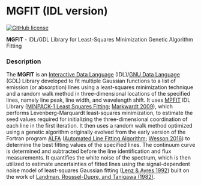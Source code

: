 # MGFIT (IDL version)
[![GitHub license](https://img.shields.io/aur/license/yaourt.svg)](https://github.com/mgfit/mgfit-idl/blob/master/LICENSE)

**MGFIT** - IDL/GDL Library for Least-Squares Minimization Genetic Algorithm Fitting

### Description
The **MGFIT** is an [Interactive Data Language](http://www.harrisgeospatial.com/ProductsandSolutions/GeospatialProducts/IDL.aspx) (IDL)/[GNU Data Language](http://gnudatalanguage.sourceforge.net/) (GDL) Library developed to fit multiple Gaussian functions to a list of emission (or absorption) lines using a least-squares minimization technique and a random walk method in three-dimensional locations of the specified lines, namely line peak, line width, and wavelength shift. It uses [MPFIT](http://cow.physics.wisc.edu/~craigm/idl/cmpfit.html) IDL Library ([MINPACK-1 Least Squares Fitting](http://adsabs.harvard.edu/abs/2012ascl.soft08019M); [Markwardt 2009](http://adsabs.harvard.edu/abs/2009ASPC..411..251M)), which performs Levenberg-Marquardt least-squares minimization, to estimate the seed values required for initializing the three-dimensional coordination of each line in the first iteration. It then uses a random walk method optimized using a genetic algorithm originally evolved from the early version of the Fortran program [ALFA](http://adsabs.harvard.edu/abs/2015ascl.soft12005W) ([Automated Line Fitting Algorithm](https://github.com/rwesson/ALFA); [Wesson 2016](http://adsabs.harvard.edu/abs/2016MNRAS.456.3774W)) to determine the best fitting values of the specified lines. The continuum curve is determined and subtracted before the line identification and flux measurements. It quantifies the white noise of the spectrum, which is then utilized to estimate uncertainties of fitted lines using the signal-dependent noise model of least-squares
Gaussian fitting ([Lenz & Ayres 1992](http://adsabs.harvard.edu/abs/1992PASP..104.1104L)) built on the work of [Landman, Roussel-Dupre, and Tanigawa (1982)](http://adsabs.harvard.edu/abs/1982ApJ...261..732L).
